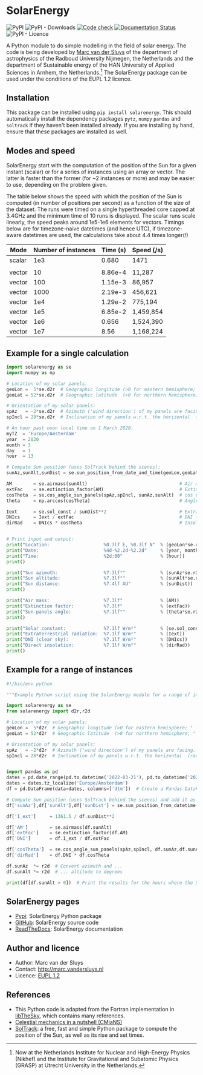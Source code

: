 # SolarEnergy #

![PyPI](https://img.shields.io/pypi/v/solarenergy?color=%230A0)
![PyPI - Downloads](https://img.shields.io/pypi/dm/solarenergy)
[![Code check](https://github.com/MarcvdSluys/SolarEnergy/actions/workflows/code-check.yml/badge.svg)](https://github.com/MarcvdSluys/SolarEnergy/actions/workflows/code-check.yml)
[![Documentation
Status](https://readthedocs.org/projects/solarenergy/badge/?version=latest)](https://solarenergy.readthedocs.io/en/latest/?badge=latest)
![PyPI - Licence](https://img.shields.io/pypi/l/solarenergy?color=%230A0)

A Python module to do simple modelling in the field of solar energy.  The code is being developed by [Marc van
der Sluys](http://marc.vandersluys.nl) of the department of astrophysics of the Radboud University Nijmegen,
the Netherlands and the department of Sustainable energy of the HAN University of Applied Sciences in Arnhem,
the Netherlands.[^Nikhef] The SolarEnergy package can be used under the conditions of the EUPL 1.2 licence.
[^Nikhef]: Now at the Netherlands Institute for Nuclear and High-Energy Physics (Nikhef) and the Institute for
	Gravitational and Subatomic Physics (GRASP) at Utrecht University in the Netherlands.

## Installation ##

This package can be installed using `pip install solarenergy`.  This should automatically install the
dependency packages `pytz`, `numpy` `pandas` and `soltrack` if they haven't been installed already.  If you
are installing by hand, ensure that these packages are installed as well.


## Modes and speed ##

SolarEnergy start with the computation of the position of the Sun for a given instant (scalar) or for a series
of instances using an array or vector.  The latter is faster than the former (for ~2 instances or more) and
may be easier to use, depending on the problem given.

The table below shows the speed with which the position of the Sun is computed (in number of positions per
second) as a function of the size of the dataset.  The runs were timed on a single hyperthreaded core capped
at 3.4GHz and the minimum time of 10 runs is displayed.  The scalar runs scale linearly, the speed peaks
around 1e5-1e6 elements for vectors.  Timings below are for timezone-naive datetimes (and hence UTC), if
timezone-aware datetimes are used, the calculations take about 4.4 times longer(!)

| Mode   | Number of instances | Time (s) | Speed (/s) |
|--------|---------------------|----------|------------|
| scalar | 1e3                 | 0.680    | 1471       |
|        |                     |          |            |
| vector | 10                  | 8.86e-4  | 11,287     |
| vector | 100                 | 1.15e-3  | 86,957     |
| vector | 1000                | 2.19e-3  | 456,621    |
| vector | 1e4                 | 1.29e-2  | 775,194    |
| vector | 1e5                 | 6.85e-2  | 1,459,854  |
| vector | 1e6                 | 0.656    | 1,524,390  |
| vector | 1e7                 | 8.56     | 1,168,224  |



## Example for a single calculation ##

```python
import solarenergy as se
import numpy as np

# Location of my solar panels:
geoLon =  5*se.d2r  # Geographic longitude (>0 for eastern hemisphere; ° -> rad)
geoLat = 52*se.d2r  # Geographic latitude  (>0 for northern hemisphere; ° -> rad)

# Orientation of my solar panels:
spAz   = -2*se.d2r  # Azimuth ('wind direction') of my panels are facing.  Note: South=0, W=90° (pi/2 rad) in the northern hemisphere!  (rad)
spIncl = 28*se.d2r  # Inclination of my panels w.r.t. the horizontal  (rad)

# An hour past noon local time on 1 March 2020:
myTZ  = 'Europe/Amsterdam'
year  = 2020
month = 3
day   = 1
hour  = 13

# Compute Sun position (uses SolTrack behind the scenes):
sunAz,sunAlt,sunDist = se.sun_position_from_date_and_time(geoLon,geoLat, year,month,day, hour, timezone=myTZ)

AM        = se.airmass(sunAlt)                                  # Air mass for this Sun altitude
extFac    = se.extinction_factor(AM)                            # Extinction factor at sea level for this airmass
cosTheta  = se.cos_angle_sun_panels(spAz,spIncl, sunAz,sunAlt)  # cos of the angle with which Sun hits my panels
theta     = np.arccos(cosTheta)                                 # Angle with which Sun hits my panels

Iext      = se.sol_const / sunDist**2                           # Extraterrestrial radiation = Solar constant, scaled with distance
DNIcs     = Iext / extFac                                       # DNI for a clear sky
dirRad    = DNIcs * cosTheta                                    # Insolation of direct sunlight on my panels


# Print input and output:
print("Location:                    %0.3lf E, %0.3lf N"  % (geoLon*se.r2d, geoLat*se.r2d))
print("Date:                        %4d-%2.2d-%2.2d"     % (year, month, day))
print("Time:                        %2d:00"              % (hour))
print()

print("Sun azimuth:                 %7.3lf°"             % (sunAz*se.r2d))
print("Sun altitude:                %7.3lf°"             % (sunAlt*se.r2d))
print("Sun distance:                %7.4lf AU"           % (sunDist))
print()

print("Air mass:                    %7.3lf"              % (AM))
print("Extinction factor:           %7.3lf"              % (extFac))
print("Sun-panels angle:            %7.1lf°"             % (theta*se.r2d))
print()

print("Solar constant:              %7.1lf W/m²"         % (se.sol_const))
print("Extraterrestrial radiation:  %7.1lf W/m²"         % (Iext))
print("DNI (clear sky):             %7.1lf W/m²"         % (DNIcs))
print("Direct insolation:           %7.1lf W/m²"         % (dirRad))
print()
```

## Example for a range of instances ##

```python
#!/bin/env python

"""Example Python script using the SolarEnergy module for a range of instances."""

import solarenergy as se
from solarenergy import d2r,r2d

# Location of my solar panels:
geoLon =  5*d2r  # Geographic longitude (>0 for eastern hemisphere; ° -> rad)
geoLat = 52*d2r  # Geographic latitude  (>0 for northern hemisphere; ° -> rad)

# Orientation of my solar panels:
spAz   = -2*d2r  # Azimuth ('wind direction') of my panels are facing.  Note: South=0, W=90° (pi/2 rad) in the northern hemisphere!  (rad)
spIncl = 28*d2r  # Inclination of my panels w.r.t. the horizontal  (rad)


import pandas as pd
dates = pd.date_range(pd.to_datetime('2022-03-21'), pd.to_datetime('2022-03-22'), freq='1h')  # DatetimeIndex 0-24h
dates = dates.tz_localize('Europe/Amsterdam')
df = pd.DataFrame(data=dates, columns=['dtm'])  # Create a Pandas DataFrame with the datetimes as first column

# Compute Sun position (uses SolTrack behind the scenes) and add it as three columns to the df:
df['sunAz'],df['sunAlt'],df['sunDist'] = se.sun_position_from_datetime(geoLon,geoLat, df['dtm'])

df['I_ext']     = 1361.5 / df.sunDist**2                                 # Extraterrestrial radiation (at the top of the atmosphere; AM0)

df['AM']        = se.airmass(df.sunAlt)                                  # Air mass for this Sun altitude
df['extFac']    = se.extinction_factor(df.AM)                            # Extinction factor at sea level for this airmass
df['DNI']       = df.I_ext / df.extFac                                   # DNI for a clear sky

df['cosTheta']  = se.cos_angle_sun_panels(spAz,spIncl, df.sunAz,df.sunAlt)  # cos of the angle with which Sun hits my panels
df['dirRad']    = df.DNI * df.cosTheta                                   # Insolation of direct sunlight on my panels

df.sunAz  *= r2d  # Convert azimuth and ...
df.sunAlt *= r2d  # ... altitude to degrees

print(df[df.sunAlt > 0])  # Print the results for the hours where the Sun is above the horizon
```


## SolarEnergy pages ##

* [Pypi](https://pypi.org/project/solarenergy/): SolarEnergy Python package
* [GitHub](https://github.com/MarcvdSluys/SolarEnergy): SolarEnergy source code
* [ReadTheDocs](https://solarenergy.readthedocs.io): SolarEnergy documentation


## Author and licence ##

* Author: Marc van der Sluys
* Contact: http://marc.vandersluys.nl
* Licence: [EUPL 1.2](https://www.eupl.eu/1.2/en/)


## References ##

* This Python code is adapted from the Fortran implementation in
  [libTheSky](http://libthesky.sourceforge.net/), which contains many references.
* [Celestial mechanics in a nutshell (CMiaNS)](https://cmians.sourceforge.io/)
* [SolTrack](https://pypi.org/project/soltrack/): a free, fast and simple Python package to compute the position of the Sun, as well as its rise and set times.
